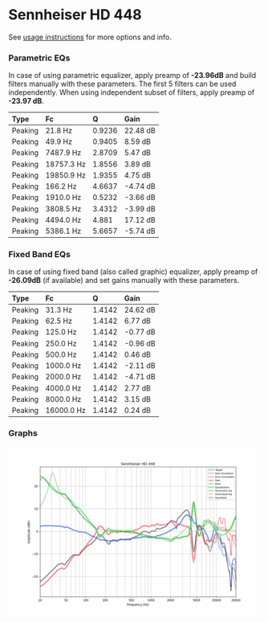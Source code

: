 # Sennheiser HD 448
See [usage instructions](https://github.com/jaakkopasanen/AutoEq#usage) for more options and info.

### Parametric EQs
In case of using parametric equalizer, apply preamp of **-23.96dB** and build filters manually
with these parameters. The first 5 filters can be used independently.
When using independent subset of filters, apply preamp of **-23.97 dB**.

| Type    | Fc         |      Q | Gain     |
|:--------|:-----------|:-------|:---------|
| Peaking | 21.8 Hz    | 0.9236 | 22.48 dB |
| Peaking | 49.9 Hz    | 0.9405 | 8.59 dB  |
| Peaking | 7487.9 Hz  | 2.8709 | 5.47 dB  |
| Peaking | 18757.3 Hz | 1.8556 | 3.89 dB  |
| Peaking | 19850.9 Hz | 1.9355 | 4.75 dB  |
| Peaking | 166.2 Hz   | 4.6637 | -4.74 dB |
| Peaking | 1910.0 Hz  | 0.5232 | -3.66 dB |
| Peaking | 3808.5 Hz  | 3.4312 | -3.99 dB |
| Peaking | 4494.0 Hz  | 4.881  | 17.12 dB |
| Peaking | 5386.1 Hz  | 5.6657 | -5.74 dB |

### Fixed Band EQs
In case of using fixed band (also called graphic) equalizer, apply preamp of **-26.09dB**
(if available) and set gains manually with these parameters.

| Type    | Fc         |      Q | Gain     |
|:--------|:-----------|:-------|:---------|
| Peaking | 31.3 Hz    | 1.4142 | 24.62 dB |
| Peaking | 62.5 Hz    | 1.4142 | 6.77 dB  |
| Peaking | 125.0 Hz   | 1.4142 | -0.77 dB |
| Peaking | 250.0 Hz   | 1.4142 | -0.96 dB |
| Peaking | 500.0 Hz   | 1.4142 | 0.46 dB  |
| Peaking | 1000.0 Hz  | 1.4142 | -2.11 dB |
| Peaking | 2000.0 Hz  | 1.4142 | -4.71 dB |
| Peaking | 4000.0 Hz  | 1.4142 | 2.77 dB  |
| Peaking | 8000.0 Hz  | 1.4142 | 3.15 dB  |
| Peaking | 16000.0 Hz | 1.4142 | 0.24 dB  |

### Graphs
![](./Sennheiser%20HD%20448.png)